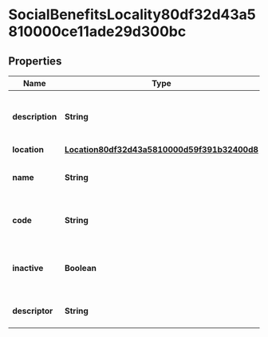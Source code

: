 

# SocialBenefitsLocality80df32d43a5810000ce11ade29d300bc


## Properties

| Name | Type | Description | Notes |
|------------ | ------------- | ------------- | -------------|
|**description** | **String** | Description for the Social Benefits Locality. |  [optional] |
|**location** | [**Location80df32d43a5810000d59f391b32400d8**](Location80df32d43a5810000d59f391b32400d8.md) |  |  [optional] |
|**name** | **String** | Name for the Social Benefits Locality. |  [optional] |
|**code** | **String** | Code for the Social Benefits Locality. |  [optional] |
|**inactive** | **Boolean** | True if the Social Benefits Locality is inactive. |  [optional] |
|**descriptor** | **String** | A preview of the instance |  [optional] |



